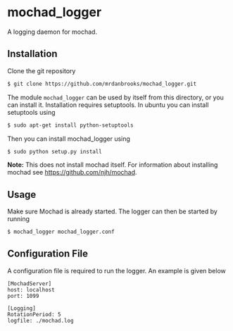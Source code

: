 mochad_logger
=============

A logging daemon for mochad.

Installation
------------

Clone the git repository

```bash
$ git clone https://github.com/mrdanbrooks/mochad_logger.git
```

The module `mochad_logger` can be used by itself from this directory, or you can install it. 
Installation requires setuptools. In ubuntu you can install setuptools using 

```bash
$ sudo apt-get install python-setuptools
```

Then you can install mochad_logger using

```bash
$ sudo python setup.py install
```

**Note:** This does not install mochad itself. For information about installing mochad see https://github.com/njh/mochad.


Usage
-----

Make sure Mochad is already started. The logger can then be started by running

```bash
$ mochad_logger mochad_logger.conf
```


Configuration File
------------------
A configuration file is required to run the logger. An example is given below

```
[MochadServer]
host: localhost
port: 1099

[Logging]
RotationPeriod: 5
logfile: ./mochad.log
```
